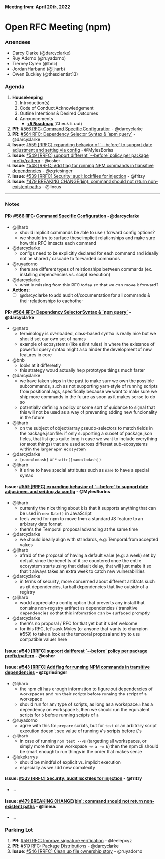 #### Meeting from: April 20th, 2022

# Open RFC Meeting (npm)

### Attendees
- Darcy Clarke (@darcyclarke)
- Ruy Adorno (@ruyadorno)
- Tierney Cyren (@bnb)
- Jordan Harband (@ljharb)
- Owen Buckley (@thescientist13)

### Agenda

1. **Housekeeping**
	1. Introduction(s)
	1. Code of Conduct Acknowledgement
	1. Outline Intentions & Desired Outcomes
	1. Announcements
	    - [**v9 Roadmap**](https://github.com/npm/statusboard/issues/443) (Check it out)
1. **PR**: [#566 RFC: Command Specific Configuration](https://github.com/npm/rfcs/pull/566) - @darcyclarke
1. **PR**: [#564 RFC: Dependency Selector Syntax &amp; &#x60;npm query&#x60;](https://github.com/npm/rfcs/pull/564) - @darcyclarke
1. **Issue**: [#559 [RRFC] expanding behavior of &#x60;--before&#x60; to support date adjustment and setting via config](https://github.com/npm/rfcs/issues/559) - @MylesBorins
1. **Issue**: [#549 [RRFC] support different &#x60;--before&#x60; policy per package prefix/pattern](https://github.com/npm/rfcs/issues/549) - @osher
1. **Issue**: [#548 [RRFC] Add flag for running NPM commands in transitive dependencies](https://github.com/npm/rfcs/issues/548) - @zgriesinger
1. **Issue**: [#539 [RRFC] Security: audit lockfiles for injection](https://github.com/npm/rfcs/issues/539) - @fritzy
1. **Issue**: [#479 BREAKING CHANGE(bin): command should not return non-existent paths](https://github.com/npm/statusboard/issues/479) - @lineus

---

### Notes

#### **PR**: [#566 RFC: Command Specific Configuration](https://github.com/npm/rfcs/pull/566) - @darcyclarke
- @ljharb
  - should implicit commands be able to use / forward config options?
  - we should try to surface these implicit relationships and make sure how this RFC impacts each command
- @darcyclarke
  - configs need to be explicitly declared for each command and ideally not be shared / cascade to forwarded commands
- @ruyadorno 
  - there are different types of relationships between commands (ex. installing dependencies vs. script execution)
- @darcyclarke
  - what is missing from this RFC today so that we can move it forward?
- **Actions:**
  - [ ] @darcyclarke to add audit of/documentation for all commands & their relationships to eachother 

#### **PR**: [#564 RFC: Dependency Selector Syntax &amp; &#x60;npm query&#x60;](https://github.com/npm/rfcs/pull/564) - @darcyclarke
- @ljharb
  - terminology is overloaded, class-based syntax is really nice but we should set our own set of names
  - example of ecosystems (like eslint rules) in where the existance of powerful query syntax might also hinder the development of new features in core
- @bnb 
  - looks at it differently
  - this strategy would actually help prototype things much faster
- @darcyclarke
  - we have taken steps in the past to make sure we own the possible subcommands, such as not supporting yarn-style of running scripts from positional args, specifically because we want to make sure we ship more commands in the future as soon as it makes sense to do so
  - potentially defining a policy or some sort of guidance to signal that this will not be used as a way of preventing adding new funcionality in the future
- @ljharb
  - on the subject of object/array pseudo-selectors to match fields in the package.json file: if only supporting a subset of package.json fields, that list gets quite long in case we want to include everything (or most things) that are used across different sub-ecosystems within the larger npm ecosystem
- @darcyclarke
  - `[name=lodash]` or `*:attr([name=lodash])`
- @ljharb
  - it's fine to have special attributes such as `name` to have a special syntax

#### **Issue**: [#559 [RRFC] expanding behavior of &#x60;--before&#x60; to support date adjustment and setting via config](https://github.com/npm/rfcs/issues/559) - @MylesBorins
- @ljharb
  - currently the nice thing about it is that it supports anything that can be used in `new Date()` in JavaScript
  - feels weird for npm to move from a standard JS feature to an arbitrary date format
  - there's the Temporal proposal advancing at the same time
- @darcyclarke
  - we should ideally align with standards, e.g: Temporal.from accepted values
- @ljharb
  - afraid of the proposal of having a default value (e.g: a week) set by default since the benefits of it are countered once the entire ecosystem starts using that default delay, that will just make it so that it always takes an extra week to catch new vulnerabilities
- @darcyclarke
  - in terms of security, more concerned about different artifacts such as git dependencies, tarball dependencies that live outside of a registry
- @ljharb
  - would appreciate a config option that prevents any install that contains non-registry artifact as dependencies / transitive dependencies so that this information can be surfaced promptly
- @darcyclarke
  - there's no proposal / RFC for that yet but it's def welcome
  - for this RFC, let's ask Myles (or anyone that wants to champion #559) to take a look at the temporal proposal and try to use compatible values here

#### **Issue**: [#549 [RRFC] support daifferent &#x60;--before&#x60; policy per package prefix/pattern](https://github.com/npm/rfcs/issues/549) - @osher

#### **Issue**: [#548 [RRFC] Add flag for running NPM commands in transitive dependencies](https://github.com/npm/rfcs/issues/548) - @zgriesinger
- @ljharb
  - the npm cli has enough information to figure out dependencies of workspaces and run their  scripts before running the script of a workspace
  - should run for any type of scripts, as long as a workspace `a` has a dependency on workspace `b`, then we should run the equivalent scripts for `b` before running scripts of `a`
- @ruyadorno 
  - agree with this for `prepare` scripts, but for `test` or an arbitrary script execution doesn't see value of running `A`'s scripts before `B`'s
- @ljharb
  - in case of running `npm test --ws` (targetting all workspaces, or simply more than one workspace `-w a -w b`) then the npm cli should be smart enough to run things in the order that makes sense
- @lukekarrys
  - should be mindful of explicit vs. implicit execution
  - especially as we add new complexity

#### **Issue**: [#539 [RRFC] Security: audit lockfiles for injection](https://github.com/npm/rfcs/issues/539) - @fritzy
- ...

#### **Issue**: [#479 BREAKING CHANGE(bin): command should not return non-existent paths](https://github.com/npm/statusboard/issues/479) - @lineus
- ...

### Parking Lot

1. **PR**: [#550 RFC: Improve signature verification](https://github.com/npm/rfcs/pull/550) - @feelepxyz
1. **PR**: [#519 RFC: Package Distributions](https://github.com/npm/rfcs/pull/519) - @darcyclarke
1. **Issue**: [#546 [RRFC] Clean up file ownership story](https://github.com/npm/rfcs/issues/546) - @ruyadorno
